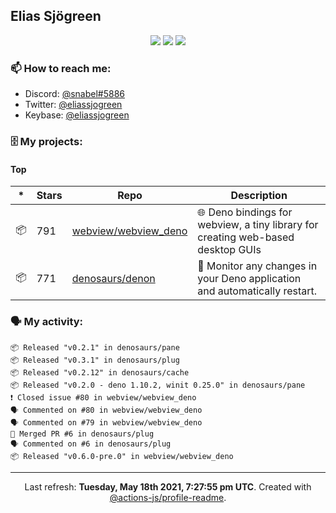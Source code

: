 ## Elias Sjögreen

<p align="center">
  <img src="https://img.shields.io/badge/🎂-dec. 2003-success" />
  <img src="https://img.shields.io/badge/🌎-Stockholm-informational" />
  <img src="https://img.shields.io/badge/👦-He/Him-informational" />
</p>

### 📫 How to reach me:

- Discord: [@snabel#5886](https://discord.com/users/267978757799673866)
- Twitter: [@eliassjogreen](https://twitter.com/eliassjogreen)
- Keybase: [@eliassjogreen](https://keybase.io/eliassjogreen)

### 🗄 My projects:

#### Top
|*|Stars|Repo|Description|
|---|---|---|---|
| 📦 | 791 | [webview/webview_deno](https://github.com/webview/webview_deno) | 🌐 Deno bindings for webview, a tiny library for creating web-based desktop GUIs |
| 📦 | 771 | [denosaurs/denon](https://github.com/denosaurs/denon) | 👀 Monitor any changes in your Deno application and automatically restart. |

### 🗣 My activity:

```
📦 Released "v0.2.1" in denosaurs/pane
📦 Released "v0.3.1" in denosaurs/plug
📦 Released "v0.2.12" in denosaurs/cache
📦 Released "v0.2.0 - deno 1.10.2, winit 0.25.0" in denosaurs/pane
❗️ Closed issue #80 in webview/webview_deno
🗣 Commented on #80 in webview/webview_deno
🗣 Commented on #79 in webview/webview_deno
🎉 Merged PR #6 in denosaurs/plug
🗣 Commented on #6 in denosaurs/plug
📦 Released "v0.6.0-pre.0" in webview/webview_deno
```

------------
<p align="center">Last refresh: <b>Tuesday, May 18th 2021, 7:27:55 pm UTC</b>. Created with <a href=https://github.com/marketplace/actions/profile-readme>@actions-js/profile-readme</a>.</p>
